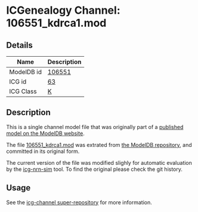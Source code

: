 # ICGenealogy Channel: 106551\_kdrca1.mod

## Details

Name | Description
---- | -----------
ModelDB id | [106551](http://senselab.med.yale.edu/ModelDB/ShowModel.cshtml?model=106551)
ICG id | [63](http://icg.neurotheory.ox.ac.uk/channels/1/63)
ICG Class | [K](http://icg.neurotheory.ox.ac.uk/channels/1)

## Description

This is a single channel model file that was originally part of a [published model on the ModelDB website](http://senselab.med.yale.edu/mModelDB/ShowModel.cshtml?model=106551).


The file [106551\_kdrca1.mod](106551_kdrca1.mod) was extrated from [the ModelDB repository](http://senselab.med.yale.edu/ModelDB/ShowModel.cshtml?model=106551), and committed in its original form.

The current version of the file was modified slighly for automatic evaluation by the [icg-nrn-sim](https://github.com/icgenealogy/icg-nrn-sim) tool. To find the original please check the git history.


## Usage

See the [icg-channel super-repository](https://github.com/icgenealogy/icg-channels) for more information.